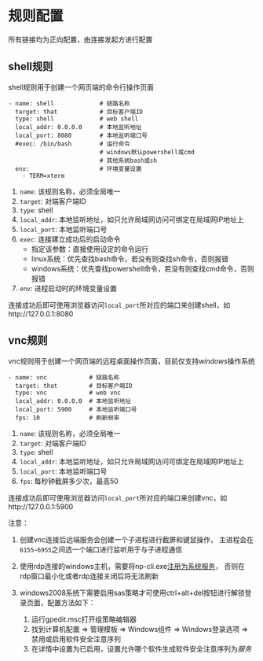 # 规则配置

所有链接均为正向配置，由连接发起方进行配置

## shell规则

shell规则用于创建一个网页端的命令行操作页面

    - name: shell             # 链路名称
      target: that            # 目标客户端ID
      type: shell             # web shell
      local_addr: 0.0.0.0     # 本地监听地址
      local_port: 8080        # 本地监听端口号
      #exec: /bin/bash        # 运行命令
                              # windows默认powershell或cmd
                              # 其他系统bash或sh
      env:                    # 环境变量设置
        - TERM=xterm

1. `name`: 该规则名称，必须全局唯一
2. `target`: 对端客户端ID
3. `type`: shell
4. `local_addr`: 本地监听地址，如只允许局域网访问可绑定在局域网IP地址上
5. `local_port`: 本地监听端口号
6. `exec`: 连接建立成功后的启动命令
    - 指定该参数：直接使用设定的命令运行
    - linux系统：优先查找bash命令，若没有则查找sh命令，否则报错
    - windows系统：优先查找powershell命令，若没有则查找cmd命令，否则报错
7. `env`: 进程启动时的环境变量设置

连接成功后即可使用浏览器访问`local_port`所对应的端口来创建shell，如http://127.0.0.1:8080

## vnc规则

vnc规则用于创建一个网页端的远程桌面操作页面，目前仅支持*windows*操作系统

    - name: vnc            # 链路名称
      target: that         # 目标客户端ID
      type: vnc            # web vnc
      local_addr: 0.0.0.0  # 本地监听地址
      local_port: 5900     # 本地监听端口号
      fps: 10              # 刷新频率

1. `name`: 该规则名称，必须全局唯一
2. `target`: 对端客户端ID
3. `type`: shell
4. `local_addr`: 本地监听地址，如只允许局域网访问可绑定在局域网IP地址上
5. `local_port`: 本地监听端口号
6. `fps`: 每秒钟截屏多少次，最高50

连接成功后即可使用浏览器访问`local_port`所对应的端口来创建vnc，如http://127.0.0.1:5900

注意：

1. 创建vnc连接后远端服务会创建一个子进程进行截屏和键鼠操作，
   主进程会在`6155~6955`之间选一个端口进行监听用于与子进程通信
2. 使用rdp连接的windows主机，需要将np-cli.exe[注册为系统服务](startup.md#注册系统服务)，
   否则在rdp窗口最小化或者rdp连接关闭后将无法刷新
3. windows2008系统下需要启用sas策略才可使用ctrl+alt+del按钮进行解锁登录页面，配置方法如下：

    1. 运行gpedit.msc打开组策略编辑器
    2. 找到计算机配置 => 管理模板 => Windows组件 => Windows登录选项 => 禁用或启用软件安全注意序列
    3. 在详情中设置为已启用，设置允许哪个软件生成软件安全注意序列为*服务*
